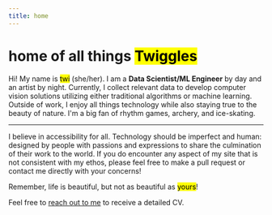 ```yaml
---
title: home
---
```


# home of all things <mark>Twiggles</mark>  
Hi! My name is <mark>twi</mark> (she/her). I am a **Data Scientist/ML Engineer** by day and an artist by night. Currently, I collect relevant data to develop computer vision solutions utilizing either traditional algorithms or machine learning. Outside of work, I enjoy all things technology while also staying true to the beauty of nature. I'm a big fan of rhythm games, archery, and ice-skating.

---

I believe in accessibility for all. Technology should be imperfect and human: designed by people with passions and expressions to share the culmination of their work to the world. If you do encounter any aspect of my site that is not consistent with my ethos, please feel free to make a pull request or contact me directly with your concerns!

Remember, life is beautiful, but not as beautiful as <mark>yours</mark>!

Feel free to [reach out to me](/contact/) to receive a detailed CV.
